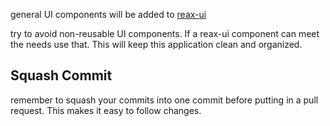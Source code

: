 general UI components will be added to [reax-ui](https://github.com/Patrick-W-McMahon/reax-ui)

try to avoid non-reusable UI components. If a reax-ui component can meet the needs use that. This will keep this application 
clean and organized. 

## Squash Commit

remember to squash your commits into one commit before putting in a pull request. This makes it easy to follow changes.